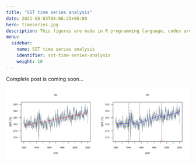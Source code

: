 ```yaml
---
title: "SST time series analysis"
date: 2021-08-03T08:06:25+06:00
hero: timeseries.jpg
description: This figures are made in R programming language, codes are available in GitHub.
menu:
  sidebar:
    name: SST time series analysis
    identifier: sst-time-series-analysis
    weight: 10
---
```

Complete post is coming soon...

![Example image](changepoint.png)
